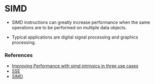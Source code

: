 # SIMD

- SIMD instructions can greatly increase performance when the same operations are to be performed on multiple data objects. 

- Typical applications are digital signal processing and graphics processing.

### References
- [Improving Performance with simd intrinsics in three use cases](https://stackoverflow.blog/2020/07/08/improving-performance-with-simd-intrinsics-in-three-use-cases)
- [SSE](https://en.wikipedia.org/wiki/Streaming_SIMD_Extensions)
- [SIMD](http://const.me/articles/simd/simd.pdf)